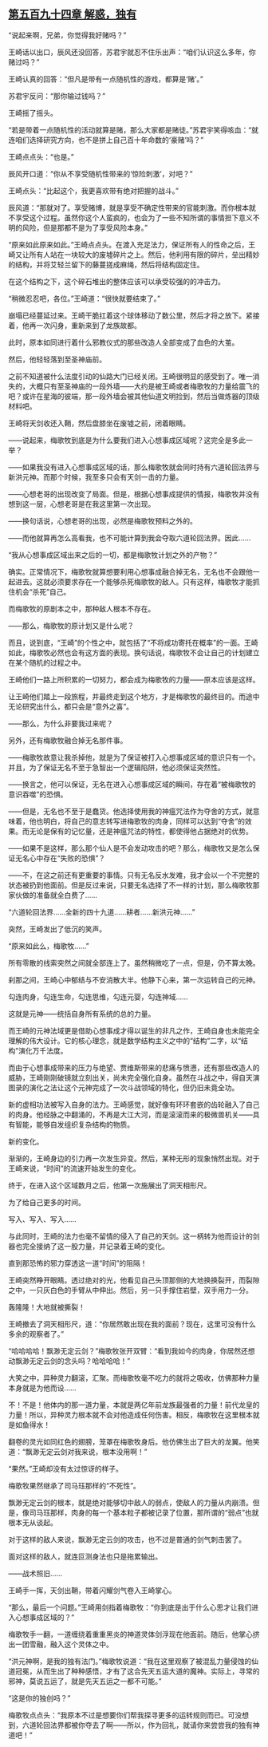 ## [第五百九十四章 解惑，独有](https://www.xxbiquge.com/11_11207/9202942.html)


  “说起来啊，兄弟，你觉得我好赌吗？”

  王崎话以出口，辰风还没回答，苏君宇就忍不住乐出声：“咱们认识这么多年，你赌过吗？”

  王崎认真的回答：“但凡是带有一点随机性的游戏，都算是‘赌’。”

  苏君宇反问：“那你输过钱吗？”

  王崎摇了摇头。

  “若是带着一点随机性的活动就算是赌，那么大家都是赌徒。”苏君宇笑得咳血：“就连咱们选择研究方向，也不是拼上自己百十年命数的‘豪赌’吗？”

  王崎点点头：“也是。”

  辰风开口道：“你从不享受随机性带来的‘惊险刺激’，对吧？”

  王崎点头：“比起这个，我更喜欢带有绝对把握的战斗。”

  辰风道：“那就对了。享受赌博，就是享受不确定性带来的官能刺激。而你根本就不享受这个过程。虽然你这个人蛮疯的，也会为了一些不知所谓的事情担下意义不明的风险，但是那都不是为了享受风险本身。”

  “原来如此原来如此。”王崎点点头。在渡入充足法力，保证所有人的性命之后，王崎又让所有人站在一块较大的废墟碎片之上。然后，他利用有限的碎片，垒出精妙的结构，并将艾轻兰留下的藤蔓搓成麻绳，然后将结构固定住。

  在这个结构之下，这个碎石堆出的整体应该可以承受较强的的冲击力。

  “稍微忍忍吧，各位。”王崎道：“很快就要结束了。”

  崩塌已经蔓延过来。王崎干脆扛着这个球体移动了数公里，然后才将之放下。紧接着，他再一次闪身，重新来到了龙族故都。

  此时，原本如同进行着什么邪教仪式的那些改造人全部变成了血色的大茧。

  然后，他轻轻落到至圣神庙前。

  之前不知道被什么法度引动的仙路大门已经关闭。王崎很明显的感受到了。唯一消失的，大概只有至圣神庙的一段外墙——大约是被王崎或者梅歌牧的力量给震飞的吧？或许在星海的彼端，那一段外墙会被其他仙道文明捡到，然后当做炼器的顶级材料吧。

  王崎将天剑收还入鞘，然后盘膝坐在废墟之前，闭着眼睛。

  ——说起来，梅歌牧到底是为什么要我们进入心想事成区域呢？这完全是多此一举？

  ——如果我没有进入心想事成区域的话，那么梅歌牧就会同时持有六道轮回法界与新洪元神。而那个时候，我至多只会有天剑一击的力量。

  ——心想老哥的出现改变了局面。但是，根据心想事成提供的情报，梅歌牧并没有想到这一层，心想老哥是在我这里第一次出现。

  ——换句话说，心想老哥的出现，必然是梅歌牧预料之外的。

  ——而他就算再怎么高看我，也不可能计算到我会夺取六道轮回法界。因此……

  “我从心想事成区域出来之后的一切，都是梅歌牧计划之外的产物？”

  确实。正常情况下，梅歌牧就算想要利用心想事成融合掉无名，无名也不会跟他一起进去。这就必须要求存在一个能够杀死梅歌牧的敌人。只有这样，梅歌牧才能抓住机会“杀死”自己。

  而梅歌牧的原剧本之中，那种敌人根本不存在。

  ——那么，梅歌牧的原计划又是什么呢？

  而且，说到底，“王崎”的个性之中，就包括了“不将成功寄托在概率”的一面。王崎如此，梅歌牧必然也会有这方面的表现。换句话说，梅歌牧不会让自己的计划建立在某个随机的过程之中。

  王崎他们一路上所积累的一切努力，都会成为梅歌牧的力量——原本应该是这样。

  让王崎他们踏上一段旅程，并最终走到这个地方，才是梅歌牧的最终目的。而途中无论研究出什么，都只会是“意外之喜”。

  ——那么，为什么非要我过来呢？

  另外，还有梅歌牧融合掉无名那件事。

  ——梅歌牧故意让我杀掉他，就是为了保证被打入心想事成区域的意识只有一个。并且，为了保证无名不至于急智出一个逻辑陷阱，他必须保证突然性。

  ——换言之，他可以保证，无名在进入心想事成区域的瞬间，存在着“被梅歌牧的意识吞噬”的恐惧。

  ——但是，无名也不至于是蠢货。他选择使用我的神瘟咒法作为夺舍的方式，就意味着，他也明白，将自己的意志转写进梅歌牧的肉身，同样可以达到“夺舍”的效果。而无论是保有的记忆量，还是神瘟咒法的特性，都使得他占据绝对的优势。

  ——如果不是这样，那么那个仙人是不会发动攻击的吧？那么，梅歌牧又是怎么保证无名心中存在“失败的恐惧”？

  ——不，在这之前还有更重要的事情。只有无名反水发难，我才会以一个不完整的状态被扔到他面前。但是反过来说，只要无名选择了不一样的计划，那么梅歌牧那家伙做的准备就全白费了……

  “六道轮回法界……全新的四十九道……耕者……新洪元神……”

  突然，王崎发出了低沉的笑声。

  “原来如此么，梅歌牧……”

  所有零散的线索突然之间就全部连上了。虽然稍微吃了一点，但是，仍不算太晚。

  刹那之间，王崎心中郁结与不安消散大半。他静下心来，第一次运转自己的元神。

  勾连肉身，勾连生命，勾连思维，勾连元婴，勾连神域……

  这就是元神——统括自身所有系统的总的力量。

  而王崎的元神法域更是借助心想事成才得以诞生的非凡之作，王崎自身也未能完全理解的伟大设计。它的核心理念，就是数学结构主义之中的“结构”二字，以“结构”演化万千法度。

  而由于心想事成带来的压力与绝望、贾维斯带来的悲痛与愤懑，还有那些改造人的威胁，王崎刚刚破镜就立刻出关，尚未完全强化自身。虽然在斗战之中，得自天演图录的演化之法让这个元神完成了一次斗战领域的特化，但仍旧未竟全功。

  新的虚相功法被写入自身的法力。王崎感觉，就好像有环环套嵌的齿轮融入了自己的肉身。他经脉之中翻涌的，不再是大江大河，而是滚滚而来的极微兽机关——具有智能，能够自发组织复杂结构的物质。

  新的变化。

  渐渐的，王崎身边的引力再一次发生异变。然后，某种无形的现象悄然出现。对于王崎来说，“时间”的流速开始发生的变化。

  终于，在进入这个区域数月之后，他第一次施展出了洞天相形尺。

  为了给自己更多的时间。

  写入、写入、写入……

  与此同时，王崎的法力也毫不留情的侵入了自己的天剑。这一柄转为他而设计的剑器也完全接纳了这一股力量，并记录着王崎的变化。

  直到那恐怖的邪力穿透这一道“时间”的阻隔！

  王崎突然睁开眼睛。透过绝对的光，他看见自己头顶那侧的大地换换裂开，而裂隙之中，一只灰白色的手臂从中伸出。然后，另一只手撑住岩壁，双手用力一分。

  轰隆隆！大地就被撕裂！

  王崎撤去了洞天相形尺，道：“你居然敢出现在我的面前？现在，这里可没有什么多余的观察者了。”

  “哈哈哈哈！飘渺无定云剑？”梅歌牧张开双臂：“看到我如今的肉身，你居然还想动飘渺无定云剑的念头吗？哈哈哈哈！”

  大笑之中，异种灵力翻滚，汇聚。而梅歌牧毫不吃力的就将之吸收，仿佛那种力量本身就是为他而设……

  不！不是！他体内的那一道力量，本就是两亿年前龙族最强者的力量！前代龙皇的力量！所以，异种灵力根本就不会对他造成任何伤害。相反，梅歌牧在这里根本就是如鱼得水！

  翻卷的灵光如同红色的翅膀，笼罩在梅歌牧身后。他仿佛生出了巨大的龙翼。他笑道：“飘渺无定云剑对我来说，根本没用啊！”

  “果然。”王崎却没有太过惊讶的样子。

  梅歌牧果然继承了司马珏那样的“不死性”。

  飘渺无定云剑的根本，就是绝对能够切中敌人的弱点，使敌人的力量从内崩溃。但是，像司马珏那样，肉身的每一个基本粒子都被记录了位置，那所谓的“弱点”也就根本无从谈起。

  对于这样的敌人来说，飘渺无定云剑的攻击，也不过是普通的剑气刺击罢了。

  面对这样的敌人，就连叵测身法也只是拖累输出。

  ——战术照旧……

  王崎手一挥，天剑出鞘，带着闪耀剑气卷入王崎掌心。

  “那么，最后一个问题。”王崎用剑指着梅歌牧：“你到底是出于什么心思才让我们进入心想事成区域的？”

  梅歌牧手一翻，一道缠绕着重重黑炎的神道灵体剑浮现在他面前。随后，他掌心挤出一团雪融，融入这个灵体之中。

  “洪元神啊，是我的独有法门。”梅歌牧说道：“我在这里观察了被混乱力量侵蚀的仙道冠冕，从而生出了种种感悟，才有了这合先天五运大道的魔神。实际上，寻常的邪神，莫说五运了，就是先天五运之一都不可能。”

  “这是你的独创吗？”

  梅歌牧点点头：“我原本不过是想要你们帮我探寻更多的运转规则而已。可没想到，六道轮回法界都被你夺去了啊——所以，作为回礼，就请你来尝尝我的独有神道吧！”
